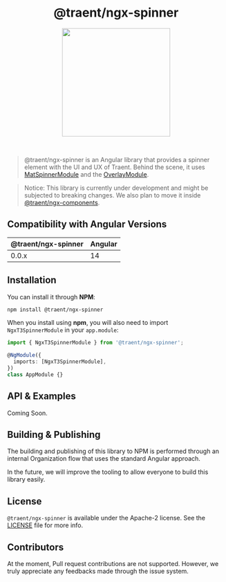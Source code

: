 <h1 align="center">
  @traent/ngx-spinner
</h1>

<p align="center">
  <img width="250px" height="auto" src="https://traent.com/wp-content/uploads/2022/07/logo-color.svg">
</p>

<br />

> @traent/ngx-spinner is an Angular library that provides a spinner element with the UI and UX of Traent. Behind the scene, it uses [MatSpinnerModule](https://material.angular.io/components/progress-spinner/overview) and the [OverlayModule](https://material.angular.io/cdk/overlay/overview).


> Notice: This library is currently under development and might be subjected to breaking changes. We also plan to move it inside [@traent/ngx-components](https://github.com/traent/ngx-components).

## Compatibility with Angular Versions

| @traent/ngx-spinner | Angular        |
| ------------------- | -------------- |
| 0.0.x               | 14             |

## Installation

You can install it through **NPM**:

```bash
npm install @traent/ngx-spinner
```

When you install using **npm**, you will also need to import `NgxT3SpinnerModule` in your `app.module`:

```typescript
import { NgxT3SpinnerModule } from '@traent/ngx-spinner';

@NgModule({
  imports: [NgxT3SpinnerModule],
})
class AppModule {}
```

## API & Examples

Coming Soon.

## Building & Publishing

The building and publishing of this library to NPM is performed through an internal Organization flow that uses the standard Angular approach.

In the future, we will improve the tooling to allow everyone to build this library easily.

## License

`@traent/ngx-spinner` is available under the Apache-2 license. See the [LICENSE](./LICENSE) file for more info.

## Contributors

At the moment, Pull request contributions are not supported.
However, we truly appreciate any feedbacks made through the issue system.
